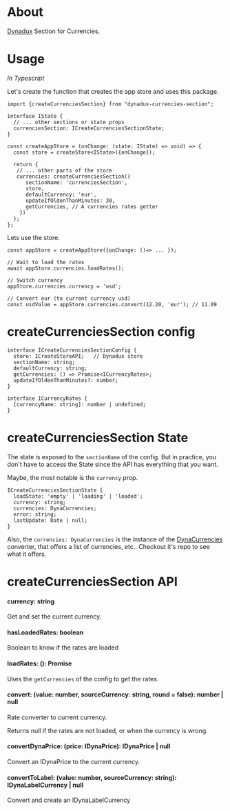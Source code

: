 ﻿# About

[Dynadux](https://github.com/aneldev/dynadux) Section for Currencies.

# Usage

_In Typescript_

Let's create the function that creates the app store and uses this package.

```
import {createCurrenciesSection} from "dynadux-currencies-section";

interface IState {
  // ... other sections or state props
  currenciesSection: ICreateCurrenciesSectionState;
}

const createAppStore = (onChange: (state: IState) => void) => {
  const store = createStore<IState>({onChange});

  return {
   // ... other parts of the store
   currencies: createCurrenciesSection({
      sectionName: 'currenciesSection',
      store,
      defaultCurrency: 'eur',
      updateIfOldenThanMinutes: 30,
      getCurrencies, // A currencies rates getter
    })
  };
};

```
Lets use the store.
```
const appStore = createAppStore({onChange: ()=> ... });

// Wait to load the rates
await appStore.currencies.loadRates();

// Switch currency
appStore.currencies.currency = 'usd';

// Convert eur (to current currency usd)
const usdValue = appStore.currencies.convert(12.20, 'eur'); // 11.09

```

# createCurrenciesSection config

```
interface ICreateCurrenciesSectionConfig {
  store: ICreateStoreAPI;   // Dynadux store
  sectionName: string;
  defaultCurrency: string;
  getCurrencies: () => Promise<ICurrencyRates>;
  updateIfOldenThanMinutes?: number;
}

interface ICurrencyRates {
  [currencyName: string]: number | undefined;
}
```
# createCurrenciesSection State

The state is exposed to the `sectionName` of the config. But in practice, you don't have to access the State since the API has everything that you want.

Maybe, the most notable is the `currency` prop.

```
ICreateCurrenciesSectionState {
  loadState: 'empty' | 'loading' | 'loaded';
  currency: string;
  currencies: DynaCurrencies;
  error: string;
  lastUpdate: Date | null;
}
```

Also, the `currencies: DynaCurrencies` is the instance of the [DynaCurrencies](https://github.com/aneldev/dyna-currencies) converter, that offers a list of currencies, etc.. Checkout it's repo to see what it offers.

# createCurrenciesSection API

#### currency: string

Get and set the current currency.

#### hasLoadedRates: boolean

Boolean to know if the rates are loaded

#### loadRates: (): Promise<void>

Uses the `getCurrencies` of the config to get the rates.

#### convert: (value: number, sourceCurrency: string, round = false): number | null

Rate converter to current currency. 

Returns null if the rates are not loaded, or when the currency is wrong.

#### convertDynaPrice: (price: IDynaPrice): IDynaPrice | null

Convert an IDynaPrice to the current currency.

#### convertToLabel: (value: number, sourceCurrency: string): IDynaLabelCurrency | null

Convert and create an IDynaLabelCurrency

